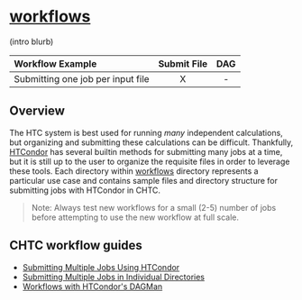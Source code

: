 # [workflows](/workflows/)

(intro blurb)

| Workflow Example | Submit File | DAG | 
| :--- | :---: | :---: |
| Submitting one job per input file | X | - | 

## Overview

The HTC system is best used for running *many* independent calculations, but organizing and submitting these calculations can be difficult.
Thankfully, [HTCondor](https://research.cs.wisc.edu/htcondor) has several builtin methods for submitting many jobs at a time, but it is still up to the user to organize the requisite files in order to leverage these tools.
Each directory within [workflows](/workflows/) directory represents a particular use case and contains sample files and directory structure for submitting jobs with HTCondor in CHTC.

> Note: Always test new workflows for a small (2-5) number of jobs before attempting to use the new workflow at full scale.

## CHTC workflow guides

- [Submitting Multiple Jobs Using HTCondor](https://chtc.cs.wisc.edu/uw-research-computing/multiple-jobs)
- [Submitting Multiple Jobs in Individual Directories](https://chtc.cs.wisc.edu/uw-research-computing/multiple-job-dirs)
- [Workflows with HTCondor's DAGMan](https://chtc.cs.wisc.edu/uw-research-computing/dagman-workflows)